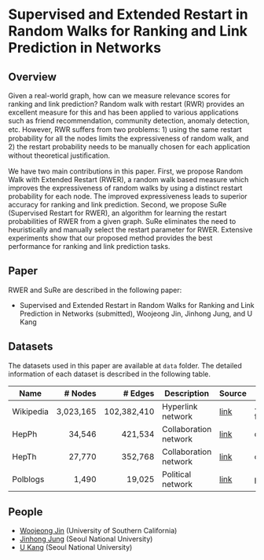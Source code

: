 # Supervised and Extended Restart in Random Walks for Ranking and Link Prediction in Networks

## Overview
Given a real-world graph, how can we measure relevance scores for ranking and link prediction? Random walk with restart (RWR) provides an excellent measure for this and has been applied to various applications such as friend recommendation, community detection, anomaly detection, etc. However, RWR suﬀers from two problems: 1) using the same restart probability for all the nodes limits the expressiveness of random walk, and 2) the restart probability needs to be manually chosen for each application without theoretical justiﬁcation. 

We have two main contributions in this paper. First, we propose Random Walk with Extended Restart (RWER), a random walk based measure which improves the expressiveness of random walks by using a distinct restart probability for each node. The improved expressiveness leads to superior accuracy for ranking and link prediction. Second, we propose SuRe (Supervised Restart for RWER), an algorithm for learning the restart probabilities of RWER from a given graph. SuRe eliminates the need to heuristically and manually select the restart parameter for RWER. Extensive experiments show that our proposed method provides the best performance for ranking and link prediction tasks. 

## Paper
RWER and SuRe are described in the following paper:
* Supervised and Extended Restart in Random Walks for Ranking and Link Prediction in Networks (submitted), Woojeong Jin, Jinhong Jung, and U Kang

## Datasets

The datasets used in this paper are available at `data` folder. 
The detailed information of each dataset is described in the following table.

| Name | # Nodes | # Edges | Description | Source | Location | 
|------|--------:|--------:|-------------|--------|----------|
| Wikipedia | 3,023,165 | 102,382,410 | Hyperlink network | [link](https://dumps.wikimedia.org/) | ./data/edit-frwiki.tar.bz2 |
| HepPh | 34,546 | 421,534 | Collaboration network | [link](http://konect.uni-koblenz.de/networks/ca-cit-HepPh) | cit-HepPh |
| HepTh | 27,770 | 352,768 | Collaboration network | [link](http://konect.uni-koblenz.de/networks/ca-cit-HepTh) | cit-HepTh |
| Polblogs | 1,490 | 19,025	| Political network | [link](http://www-personal.umich.edu/~mejn/netdata/) | polblogs |


## People
* [Woojeong Jin](http://datalab.snu.ac.kr/~woojung) (University of Southern California)
* [Jinhong Jung](http://datalab.snu.ac.kr/~jinhong) (Seoul National University)
* [U Kang](http://datalab.snu.ac.kr/~ukang) (Seoul National University)
